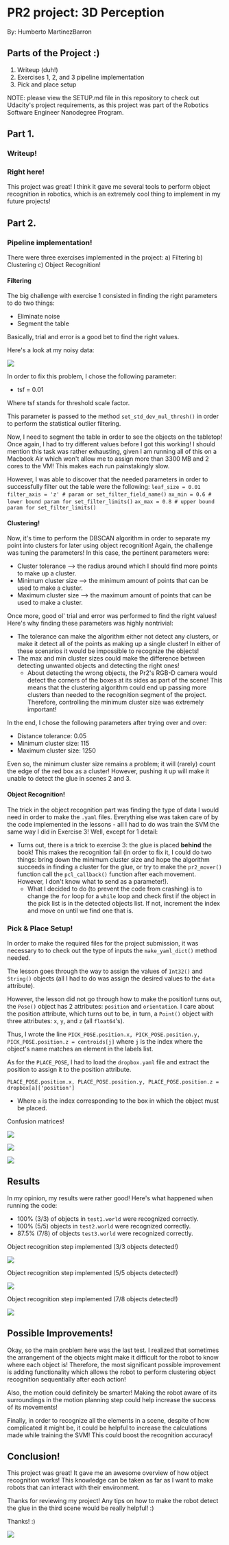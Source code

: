 # PR2 project: 3D Perception
By: Humberto MartinezBarron

## Parts of the Project :)

1. Writeup (duh!)
2. Exercises 1, 2, and 3 pipeline implementation
3. Pick and place setup

NOTE: please view the SETUP.md file in this repository to check out Udacity's project requirements, as this project was part of the Robotics Software Engineer Nanodegree Program.

## Part 1.
### Writeup!

### Right here!
This project was great! I think it gave me several tools to perform object recognition in robotics, which is an extremely cool thing to implement in my future projects!

## Part 2.
### Pipeline implementation!

There were three exercises implemented in the project:
a) Filtering
b) Clustering
c) Object Recognition!

#### Filtering
The big challenge with exercise 1 consisted in finding the right parameters to do two things:
- Eliminate noise
- Segment the table

Basically, trial and error is a good bet to find the right values.

Here's a look at my noisy data:

![](https://github.com/HumbertoMartinezBarron/RoboND-Perception-Project/blob/master/imgs/noise_points.png)

In order to fix this problem, I chose the following parameter:
* tsf = 0.01

Where tsf stands for threshold scale factor.

This parameter is passed to the method ```set_std_dev_mul_thresh()``` in order to perform the statistical outlier filtering.

Now, I need to segment the table in order to see the objects on the tabletop! Once again, I had to try different values before I got this working! I should mention this task was rather exhausting, given I am running all of this on a Macbook Air which won't allow me to assign more than 3300 MB and 2 cores to the VM! This makes each run painstakingly slow.

However, I was able to discover that the needed parameters in order to successfully filter out the table were the following:
 ```leaf_size = 0.01```
```filter_axis = 'z' # param or set_filter_field_name()```
```ax_min = 0.6 # lower bound param for set_filter_limits()```
```ax_max = 0.8 # upper bound param for set_filter_limits()```

#### Clustering!

Now, it's time to perform the DBSCAN algorithm in order to separate my point into clusters for later using object recognition! Again, the challenge was tuning the parameters! In this case, the pertinent parameters were:
- Cluster tolerance --> the radius around which I should find more points to make up a cluster.
- Minimum cluster size --> the minimum amount of points that can be used to make a cluster.
- Maximum cluster size --> the maximum amount of points that can be used to make a cluster.

Once more, good ol' trial and error was performed to find the right values! Here's why finding these parameters was highly nontrivial:
- The tolerance can make the algorithm either not detect any clusters, or make it detect all of the points as making up a single cluster! In either of these scenarios it would be impossible to recognize the objects!
- The max and min cluster sizes could make the difference between detecting unwanted objects and detecting the right ones!
	- About detecting the wrong objects, the Pr2's RGB-D camera would detect the corners of the boxes at its sides as part of the scene! This means that the clustering algorithm could end up passing more clusters than needed to the recognition segment of the project. Therefore, controlling the minimum cluster size was extremely important!

In the end, I chose the following parameters after trying over and over:
* Distance tolerance: 0.05
* Minimum cluster size: 115
* Maximum cluster size: 1250

Even so, the minimum cluster size remains a problem; it will (rarely) count the edge of the red box as a cluster! However, pushing it up will make it unable to detect the glue in scenes 2 and 3.

#### Object Recognition!

The trick in the object recognition part was finding the type of data I would need in order to make the ```.yaml``` files. Everything else was taken care of by the code implemented in the lessons - all I had to do was train the SVM the same way I did in Exercise 3! Well, except for 1 detail:
- Turns out, there is a trick to exercise 3: the glue is placed __behind__ the book! This makes the recognition fail (in order to fix it, I could do two things: bring down the minimum cluster size and hope the algorithm succeeds in finding a cluster for the glue, or try to make the ```pr2_mover()``` function call the ```pcl_callback()``` function after each movement. However, I don't know what to send as a parameter!).
	- What I decided to do (to prevent the code from crashing) is to change the ```for``` loop for a ```while``` loop and check first if the object in the pick list is in the detected objects list. If not, increment the index and move on until we find one that is.

### Pick & Place Setup!

In order to make the required files for the project submission, it was necessary to to check out the type of inputs the ```make_yaml_dict()``` method needed.

The lesson goes through the way to assign the values of ```Int32()``` and ```String()``` objects (all I had to do was assign the desired values to the ```data``` attribute).

However, the lesson did not go through how to make the position! turns out, the ```Pose()``` object has 2 attributes: ```position``` and ```orientation```. I care about the position attribute, which turns out to be, in turn, a ```Point()``` object with three attributes: ```x```, ```y```, and ```z``` (all ```float64```'s).

Thus, I wrote the line
```PICK_POSE.position.x, PICK_POSE.position.y, PICK_POSE.position.z = centroids[j]```
where ```j``` is the index where the object's name matches an element in the labels list.

As for the ```PLACE_POSE```, I had to load the ```dropbox.yaml``` file and extract the position to assign it to the position attribute.

```PLACE_POSE.position.x, PLACE_POSE.position.y, PLACE_POSE.position.z = dropbox[a]['position']```
- Where ```a``` is the index corresponding to the box in which the object must be placed.

Confusion matrices!

![](https://github.com/HumbertoMartinezBarron/RoboND-Perception-Project/blob/master/imgs/confusion_matrix_1.png)

![](https://github.com/HumbertoMartinezBarron/RoboND-Perception-Project/blob/master/imgs/confusion_matrix_2.png)

![](https://github.com/HumbertoMartinezBarron/RoboND-Perception-Project/blob/master/imgs/confusion_matrix.png)

## Results

In my opinion, my results were rather good! Here's what happened when running the code:
- 100% (3/3) of objects in ```test1.world``` were recognized correctly.
- 100% (5/5) objects in ```test2.world``` were recognized correctly.
- 87.5% (7/8) of objects ```test3.world``` were recognized correctly.

Object recognition step implemented (3/3 objects detected!)

![](https://github.com/HumbertoMartinezBarron/RoboND-Perception-Project/blob/master/imgs/object_recognition_1.png)

Object recognition step implemented (5/5 objects detected!)

![](https://github.com/HumbertoMartinezBarron/RoboND-Perception-Project/blob/master/imgs/object_recognition_2.png)

Object recognition step implemented (7/8 objects detected!)

![](https://github.com/HumbertoMartinezBarron/RoboND-Perception-Project/blob/master/imgs/object_recognition.png)

## Possible Improvements!

Okay, so the main problem here was the last test. I realized that sometimes the arrangement of the objects might make it difficult for the robot to know where each object is! Therefore, the most significant possible improvement is adding functionality which allows the robot to perform clustering object recognition sequentially after each action!

Also, the motion could definitely be smarter! Making the robot aware of its surroundings in the motion planning step could help increase the success of its movements!

Finally, in order to recognize all the elements in a scene, despite of how complicated it might be, it could be helpful to increase the calculations made while training the SVM! This could boost the recognition accuracy!

## Conclusion!

This project was great! It gave me an awesome overview of how object recognition works! This knowledge can be taken as far as I want to make robots that can interact with their environment.

Thanks for reviewing my project! Any tips on how to make the robot detect the glue in the third scene would be really helpful! :)

Thanks! :)

![](https://github.com/HumbertoMartinezBarron/RoboND-Perception-Project/blob/master/imgs/terminator.jpg)
